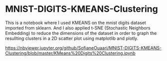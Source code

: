 # MNIST-DIGITS-KMEANS-Clustering
This is a notebook where I used KMEANS on the mnist digits dataset imported from sklearn. And I also applied t-SNE (Stochastic Neighbors Embedding) to reduce the dimensions of the dataset in order to graph the resullting clusters in a 2D scatter plot using matplotlib and plotly. 


https://nbviewer.jupyter.org/github/SofianeOuaari/MNIST-DIGITS-KMEANS-Clustering/blob/master/KMeans%20Digits%20Clustering.ipynb
